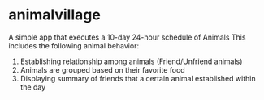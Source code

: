 # animalvillage
A simple app that executes a 10-day 24-hour schedule of Animals
This includes the following animal behavior:
1. Establishing relationship among animals (Friend/Unfriend animals)
2. Animals are grouped based on their favorite food
3. Displaying summary of friends that a certain animal established within the day